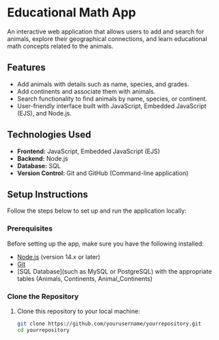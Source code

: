 # Educational Math App

An interactive web application that allows users to add and search for animals, explore their geographical connections, and learn educational math concepts related to the animals.

## Features

- Add animals with details such as name, species, and grades.
- Add continents and associate them with animals.
- Search functionality to find animals by name, species, or continent.
- User-friendly interface built with JavaScript, Embedded JavaScript (EJS), and Node.js.

## Technologies Used

- **Frontend:** JavaScript, Embedded JavaScript (EJS)
- **Backend:** Node.js
- **Database:** SQL
- **Version Control:** Git and GitHub (Command-line application)

## Setup Instructions

Follow the steps below to set up and run the application locally:

### Prerequisites

Before setting up the app, make sure you have the following installed:

- [Node.js](https://nodejs.org/en/) (version 14.x or later)
- [Git](https://git-scm.com/)
- [SQL Database](such as MySQL or PostgreSQL) with the appropriate tables (Animals, Continents, Animal_Continents)

### Clone the Repository

1. Clone this repository to your local machine:

   ```bash
   git clone https://github.com/yourusername/yourrepository.git
   cd yourrepository

